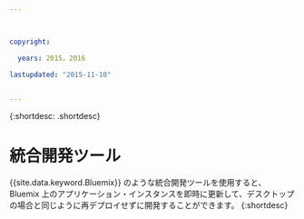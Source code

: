 ```yaml
---



copyright:

  years: 2015，2016

lastupdated: "2015-11-10"


---
```


{:shortdesc: .shortdesc}

# 統合開発ツール


{{site.data.keyword.Bluemix}} のような統合開発ツールを使用すると、Bluemix 上のアプリケーション・インスタンスを即時に更新して、デスクトップの場合と同じように再デプロイせずに開発することができます。
{:shortdesc}
